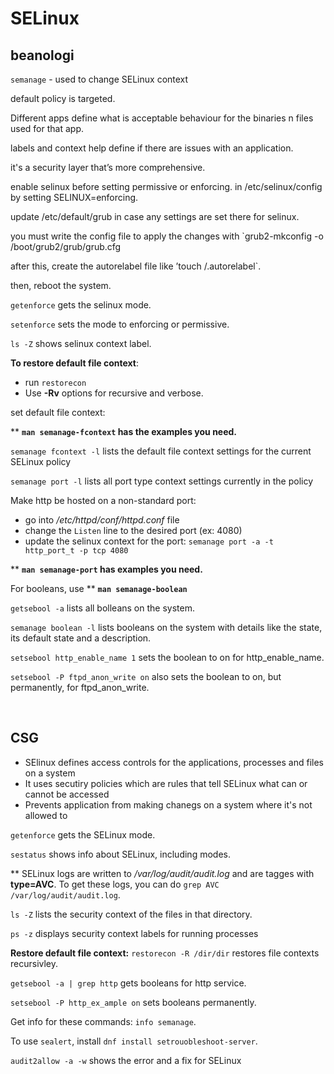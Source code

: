 # SELinux

## beanologi 

`semanage` - used to change SELinux context

default policy is targeted. 

Different apps define what is acceptable behaviour for the binaries n files used for that app. 

labels and context help define if there are issues with an application. 

it's a security layer that’s more comprehensive.  

enable selinux before setting permissive or enforcing. in /etc/selinux/config by setting SELINUX=enforcing. 

update /etc/default/grub in case any settings are set there for selinux. 

you must write the config file to apply the changes with `grub2-mkconfig -o /boot/grub2/grub/grub.cfg

after this, create the autorelabel file like ’touch /.autorelabel`. 

then, reboot the system. 

`getenforce` gets the selinux mode. 

`setenforce` sets the mode to enforcing or permissive. 

`ls -Z` shows selinux context label. 

**To restore default file context**:
- run `restorecon`
- Use **-Rv** options for recursive and verbose. 

set default file context:

** **`man semanage-fcontext` has the examples you need.** 

`semanage fcontext -l` lists the default file context settings for the current SELinux policy

`semanage port -l` lists all port type context settings currently in the policy

Make http be hosted on a non-standard port: 
- go into */etc/httpd/conf/httpd.conf* file
- change the `Listen` line to the desired port (ex: 4080)
- update the selinux context for the port: `semanage port -a -t http_port_t -p tcp 4080`

** **`man semanage-port` has examples you need.**

For booleans, use ** **`man semanage-boolean`**

`getsebool -a` lists all bolleans on the system. 

`semanage boolean -l` lists booleans on the system with details like the state, its default state and a description.

`setsebool http_enable_name 1` sets the boolean to on for http_enable_name.

`setsebool -P ftpd_anon_write on` also sets the boolean to on, but permanently, for ftpd_anon_write. 

<br>

## CSG

- SElinux defines access controls for the applications, processes and files on a system
- It uses secutiry policies which are rules that tell SELinux what can or cannot be accessed
- Prevents application from making chanegs on a system where it's not allowed to

`getenforce` gets the SELinux mode.

`sestatus` shows info about SELinux, including modes.

** SELinux logs are written to */var/log/audit/audit.log* and are tagges with **type=AVC**. To get these logs, you can do `grep AVC /var/log/audit/audit.log`.

`ls -Z` lists the security context of the files in that directory.

`ps -z` displays security context labels for running processes 

**Restore default file context:** `restorecon -R /dir/dir` restores file contexts recursivley. 

`getsebool -a | grep http` gets booleans for http service.

`setsebool -P http_ex_ample on` sets booleans permanently.

Get info for these commands: `info semanage`. 

To use `sealert`, install `dnf install setrouobleshoot-server`. 

`audit2allow -a -w` shows the error and a fix for SELinux 
